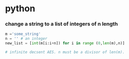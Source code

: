 # python
### change a string to a list of integers of n length


```python
m ='some_string'
n = '' # an integer
new_list = [int(m[i:i+n]) for i in range (0,len(m),n)]

# infinite decsent AES. n must be a divisor of len(m).

```
